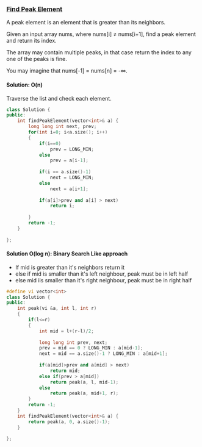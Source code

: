 ### [Find Peak Element](https://leetcode.com/problems/find-peak-element/)

A peak element is an element that is greater than its neighbors.

Given an input array nums, where nums[i] ≠ nums[i+1], find a peak element and return its index.

The array may contain multiple peaks, in that case return the index to any one of the peaks is fine.

You may imagine that nums[-1] = nums[n] = -∞.

#### Solution: O(n)

Traverse the list and check each element.

```c++
class Solution {
public:
    int findPeakElement(vector<int>& a) {
        long long int next, prev;
        for(int i=0; i<a.size(); i++)
        {
            if(i==0)
                prev = LONG_MIN;
            else
                prev = a[i-1];
            
            if(i == a.size()-1)
                next = LONG_MIN;
            else
                next = a[i+1];
            
            if(a[i]>prev and a[i] > next)
                return i;
            
        }
        return -1;
    }
    
};
```

#### Solution O(log n): Binary Search Like approach

- If mid is greater than it's neighbors return it
- else if mid is smaller than it's left neighbour, peak must be in left half
- else mid iis smaller than it's right neighbour, peak must be in right half

```c++
#define vi vector<int>
class Solution {
public:
    int peak(vi &a, int l, int r)
    {
        if(l<=r)
        {
            int mid = l+(r-l)/2;
            
            long long int prev, next;
            prev = mid == 0 ? LONG_MIN : a[mid-1];
            next = mid == a.size()-1 ? LONG_MIN : a[mid+1];
            
            if(a[mid]>prev and a[mid] > next)
                return mid;
            else if(prev > a[mid])
                return peak(a, l, mid-1);
            else 
                return peak(a, mid+1, r);
        }
        return -1;
    }
    int findPeakElement(vector<int>& a) {
        return peak(a, 0, a.size()-1);
    }
    
};
```